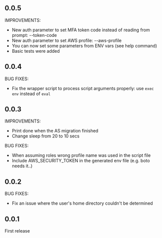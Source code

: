 ## 0.0.5

IMPROVEMENTS:
 * New auth parameter to set MFA token code instead of reading from prompt: --token-code
 * New auth parameter to set AWS profile: --aws-profile
 * You can now set some parameters from ENV vars (see help command)
 * Basic tests were added

## 0.0.4

BUG FIXES:
 * Fix the wrapper script to process script arguments properly: use `exec env` instead of `eval`

## 0.0.3

IMPROVEMENTS:
 * Print done when the AS migration finished
 * Change sleep from 20 to 10 secs

BUG FIXES:
 * When assuming roles wrong profile name was used in the script file
 * Include AWS_SECURITY_TOKEN in the generated env file (e.g. boto needs it..)

## 0.0.2

BUG FIXES:
 * Fix an issue where the user's home directory couldn't be determined

## 0.0.1

First release
